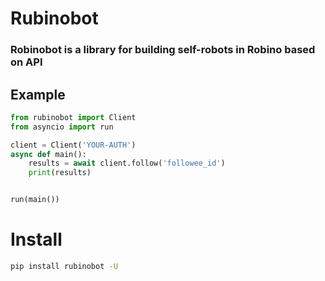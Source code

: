 # Rubinobot
### Robinobot is a library for building self-robots in Robino based on API 


## Example
```python
from rubinobot import Client
from asyncio import run

client = Client('YOUR-AUTH')
async def main():
    results = await client.follow('followee_id')
    print(results)


run(main())
```


# Install
```bash
pip install rubinobot -U
```
